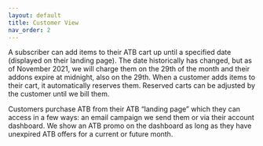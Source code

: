 ```yaml
---
layout: default
title: Customer View
nav_order: 2
---
```

A subscriber can add items to their ATB cart up until a specified date (displayed on their landing page). The date historically has changed, but as of November 2021, we will charge them on the 29th of the month and their addons expire at midnight, also on the 29th. When a customer adds items to their cart, it automatically reserves them. Reserved carts can be adjusted by the customer until we bill them.

Customers purchase ATB from their ATB “landing page” which they can access in a few ways: an email campaign we send them or via their account dashboard. We show an ATB promo on the dashboard as long as they have unexpired ATB offers for a current or future month.